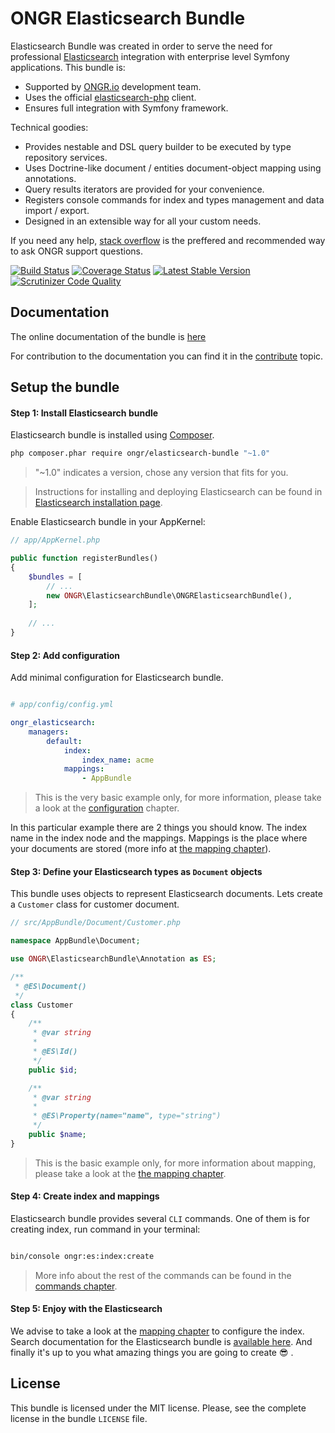 # ONGR Elasticsearch Bundle

Elasticsearch Bundle was created in order to serve the need for
professional [Elasticsearch](https://www.elastic.co/products/elasticsearch) integration with enterprise level Symfony
applications. This bundle is:

* Supported by [ONGR.io](http://ongr.io) development team.
* Uses the official [elasticsearch-php](https://github.com/elastic/elasticsearch-php) client.
* Ensures full integration with Symfony framework.

Technical goodies:

* Provides nestable and DSL query builder to be executed by type repository services.
* Uses Doctrine-like document / entities document-object mapping using annotations.
* Query results iterators are provided for your convenience.
* Registers console commands for index and types management and data import / export.
* Designed in an extensible way for all your custom needs.

If you need any help, [stack overflow](http://stackoverflow.com/questions/tagged/ongr)
is the preffered and recommended way to ask ONGR support questions.


[![Build Status](https://travis-ci.org/ongr-io/ElasticsearchBundle.svg?branch=master)](https://travis-ci.org/ongr-io/ElasticsearchBundle)
[![Coverage Status](https://coveralls.io/repos/ongr-io/ElasticsearchBundle/badge.svg?branch=master&service=github)](https://coveralls.io/github/ongr-io/ElasticsearchBundle?branch=master)
[![Latest Stable Version](https://poser.pugx.org/ongr/elasticsearch-bundle/v/stable)](https://packagist.org/packages/ongr/elasticsearch-bundle)
[![Scrutinizer Code Quality](https://scrutinizer-ci.com/g/ongr-io/ElasticsearchBundle/badges/quality-score.png?b=master)](https://scrutinizer-ci.com/g/ongr-io/ElasticsearchBundle/?branch=master)

## Documentation

The online documentation of the bundle is [here](Resources/doc/index.md)

For contribution to the documentation you can find it in the [contribute](Resources/doc/contribute.md) topic.


## Setup the bundle

#### Step 1: Install Elasticsearch bundle

Elasticsearch bundle is installed using [Composer](https://getcomposer.org).

```bash
php composer.phar require ongr/elasticsearch-bundle "~1.0"

```

> "~1.0" indicates a version, chose any version that fits for you.

> Instructions for installing and deploying Elasticsearch can be found in [Elasticsearch installation page](https://www.elastic.co/downloads/elasticsearch).

Enable Elasticsearch bundle in your AppKernel:

```php
// app/AppKernel.php

public function registerBundles()
{
    $bundles = [
        // ...
        new ONGR\ElasticsearchBundle\ONGRElasticsearchBundle(),
    ];
    
    // ...
}

```

#### Step 2: Add configuration

Add minimal configuration for Elasticsearch bundle.

```yaml

# app/config/config.yml

ongr_elasticsearch:
    managers:
        default:
            index:
                index_name: acme
            mappings:
                - AppBundle

```

> This is the very basic example only, for more information, please take a look at the [configuration](Resources/doc/configuration.md) chapter.

In this particular example there are 2 things you should know. The index name in the index node and the mappings. Mappings is the place where your documents are stored (more info at [the mapping chapter](Resources/doc/mapping.md)).


#### Step 3: Define your Elasticsearch types as `Document` objects

This bundle uses objects to represent Elasticsearch documents. Lets create a `Customer` class for customer document.

```php
// src/AppBundle/Document/Customer.php

namespace AppBundle\Document;

use ONGR\ElasticsearchBundle\Annotation as ES;

/**
 * @ES\Document()
 */
class Customer
{
    /**
     * @var string
     *
     * @ES\Id()
     */
    public $id;

    /**
     * @var string
     *
     * @ES\Property(name="name", type="string")
     */
    public $name;
}

```

> This is the basic example only, for more information about mapping, please take a look at the [the mapping chapter](Resources/doc/mapping.md).


#### Step 4: Create index and mappings

Elasticsearch bundle provides several `CLI` commands. One of them is for creating index, run command in your terminal:

```bash

bin/console ongr:es:index:create

```

> More info about the rest of the commands can be found in the [commands chapter](Resources/doc/commands.md).


#### Step 5: Enjoy with the Elasticsearch

We advise to take a look at the [mapping chapter](Resources/doc/mapping.md) to configure the index. Search documentation for the Elasticsearch bundle is [available here](Resources/doc/search.md). And finally it's up to you what amazing things you are going to create :sunglasses: .


## License

This bundle is licensed under the MIT license. Please, see the complete license
in the bundle `LICENSE` file.

